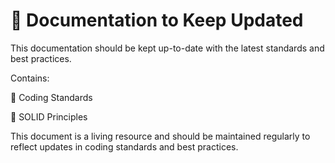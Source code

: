 # 📄 Documentation to Keep Updated

This documentation should be kept up-to-date with the latest standards and best practices. 

Contains:

 📏 Coding Standards

 🧱 SOLID Principles


This document is a living resource and should be maintained regularly to reflect updates in coding standards and best practices.
